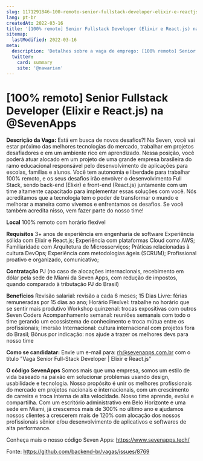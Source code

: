 ```yaml
---
slug: 1171291846-100-remoto-senior-fullstack-developer-elixir-e-reactjs-na-at-sevenapps
lang: pt-br
createdAt: 2022-03-16
title: '[100% remoto] Senior Fullstack Developer (Elixir e React.js) na @SevenApps - Vaga de Emprego'
sitemap:
  lastModified: 2022-03-16
meta:
  description: 'Detalhes sobre a vaga de emprego: [100% remoto] Senior Fullstack Developer (Elixir e React.js) na @SevenApps'
  twitter:
    card: summary
    site: '@nawarian'
---
```


# [100% remoto] Senior Fullstack Developer (Elixir e React.js) na @SevenApps

**Descrição da Vaga:**
Está em busca de novos desafios?! Na Seven, você vai estar próximo das melhores tecnologias do mercado, trabalhar em projetos desafiadores e em um ambiente rico em aprendizado.
Nessa posição, você poderá atuar alocado em um projeto de uma grande empresa brasileira do ramo educacional responsável pelo desenvolvimento de aplicações para escolas, famílias e alunos. Você tem autonomia e liberdade para trabalhar 100% remoto, e os seus desafios irão envolver o desenvolvimento Full Stack, sendo back-end (Elixir) e front-end (React.js) juntamente com um time altamente capacitado para implementar essas soluções com você.
Nós acreditamos que a tecnologia tem o poder de transformar o mundo e melhorar a maneira como vivemos e enfrentamos os desafios. Se você também acredita nisso, vem fazer parte do nosso time!

**Local**
100% remoto com horário flexível

**Requisitos**
3+ anos de experiência em engenharia de software
Experiência sólida com Elixir e React.js;
Experiência com plataformas Cloud como AWS;
Familiaridade com Arquitetura de Microsserviços;
Práticas relacionadas à cultura DevOps;
Experiência com metodologias ágeis (SCRUM);
Profissional proativo e organizado, comunicativo;

**Contratação**
PJ (no caso de alocações internacionais, recebimento em dólar pela sede de Miami da Seven Apps, com redução de impostos, quando comparado à tributação PJ do Brasil)

**Benefícios**
Revisão salarial: revisão a cada 6 meses;
15 Dias Livre: férias remuneradas por 15 dias ao ano;
Horário Flexível: trabalhe no horário que se sentir mais produtivo
Workshop quinzenal: trocas expositivas com outros Seven Coders
Acompanhamento semanal: reuniões semanais com todo o time gerando um ecossistema de conhecimento e troca mútua entre os profissionais;
Imersão Internacional: cultura internacional com projetos fora do Brasil;
Bônus por indicação: nos ajude a trazer os melhores devs para nosso time

**Como se candidatar:**
Envie um e-mail para: [rh@sevenapps.com.br](mailto:rh@sevenapps.com.br) com o título "Vaga Senior Full-Stack Developer | Elixir e React.js"

**O código SevenApps**
Somos mais que uma empresa, somos um estilo de vida baseado na paixão em solucionar problemas usando design, usabilidade e tecnologia. Nosso propósito é unir os melhores profissionais do mercado em projetos nacionais e internacionais, com um crescimento de carreira e troca interna de alta velocidade. Nosso time aprende, evolui e compartilha.
Com um escritório administrativo em Belo Horizonte e uma sede em Miami, já crescemos mais de 300% no último ano e ajudamos nossos clientes a crescerem mais de 120% com alocação dos nossos profissionais sênior e/ou desenvolvimento de aplicativos e softwares de alta performance.

Conheça mais o nosso código Seven Apps: https://www.sevenapps.tech/

Fonte: https://github.com/backend-br/vagas/issues/8769